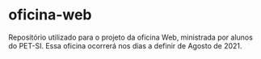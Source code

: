 # oficina-web
Repositório utilizado para o projeto da oficina Web, ministrada por alunos do PET-SI. Essa oficina ocorrerá nos dias a definir de Agosto de 2021.

